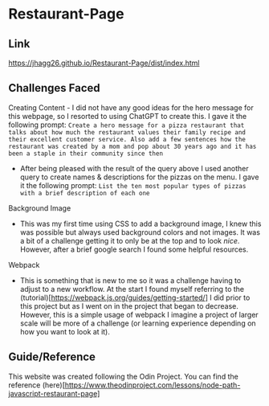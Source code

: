 # Restaurant-Page

## Link
https://jhagg26.github.io/Restaurant-Page/dist/index.html

## Challenges Faced
Creating Content
    - I did not have any good ideas for the hero message for this webpage, so I resorted to using ChatGPT to create this. I gave it the following prompt: `Create a hero message for a pizza restaurant that talks about how much the restaurant values their family recipe and their excellent customer service. Also add a few sentences how the restaurant was created by a mom and pop about 30 years ago and it has been a staple in their community since then`

 - After being pleased with the result of the query above I used another query to create names & descriptions for the pizzas on the menu. I gave it the following prompt: `List the ten most popular types of pizzas with a brief description of each one`

Background Image

- This was my first time using CSS to add a background image, I knew this was possible but always used background colors and not images. It was a bit of a challenge getting it to only be at the top and to look *nice*. However, after a brief google search I found some helpful resources.

Webpack

- This is something that is new to me so it was a challenge having to adjust to a new workflow. At the start I found myself referring to the (tutorial)[https://webpack.js.org/guides/getting-started/] I did prior to this project but as I went on in the project that began to decrease. However, this is a simple usage of webpack I imagine a project of larger scale will be more of a challenge (or learning experience depending on how you want to look at it).

## Guide/Reference
This website was created following the Odin Project. You can find the reference (here)[https://www.theodinproject.com/lessons/node-path-javascript-restaurant-page]
